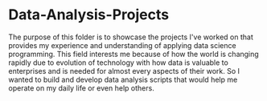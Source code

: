 # Data-Analysis-Projects

The purpose of this folder is to showcase the projects I've worked on that provides my experience and understanding of applying data science programming. This field interests me because of how the world is changing rapidly due to evolution of technology with how data is valuable to enterprises and is needed for almost every aspects of their work. So I wanted to build and develop data analysis scripts that would help me operate on my daily life or even help others.
